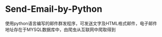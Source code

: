 Send-Email-by-Python
===========================================

使用python语言编写的邮件群发程序，可发送文字及HTML格式邮件，电子邮件地址存在于MYSQL数据库中，由爬虫从互联网中爬取得到
